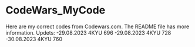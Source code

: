 # CodeWars_MyCode

Here are my correct codes from Codewars.com. The README file has more information.
Updets:
-29.08.2023 4KYU 696
-29.08.2023 4KYU 728
-30.08.2023 4KYU 760
